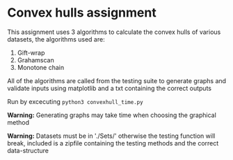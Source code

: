 # Convex hulls assignment

This assignment uses 3 algorithms to calculate the convex hulls of various datasets, the algorithms used are:
1. Gift-wrap
2. Grahamscan
3. Monotone chain

All of the algorithms are called from the testing suite to generate graphs and validate inputs using matplotlib and a txt containing the correct outputs

Run by excecuting `python3 convexhull_time.py`

**Warning:** Generating graphs may take time when choosing the graphical method 

**Warning:** Datasets must be in './Sets/' otherwise the testing function will break, included is a zipfile containing the testing methods and the correct data-structure 

